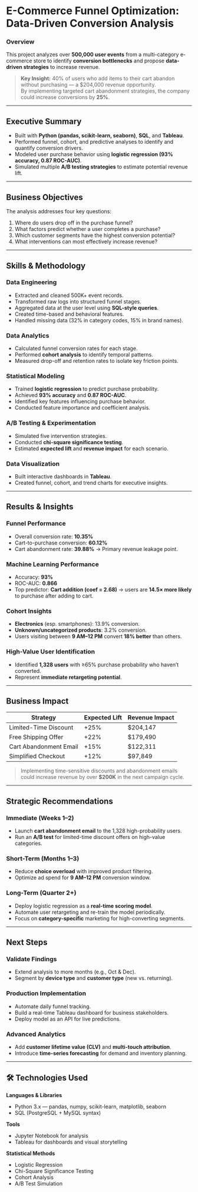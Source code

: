 # E-Commerce Funnel Optimization: Data-Driven Conversion Analysis

### **Overview**
This project analyzes over **500,000 user events** from a multi-category e-commerce store to identify **conversion bottlenecks** and propose **data-driven strategies** to increase revenue.

>  **Key Insight:** 40% of users who add items to their cart abandon without purchasing — a $204,000 revenue opportunity.  
> By implementing targeted cart abandonment strategies, the company could increase conversions by **25%**.

---

## Executive Summary

- Built with **Python (pandas, scikit-learn, seaborn)**, **SQL**, and **Tableau**.
- Performed funnel, cohort, and predictive analyses to identify and quantify conversion drivers.
- Modeled user purchase behavior using **logistic regression (93% accuracy, 0.87 ROC-AUC)**.
- Simulated multiple **A/B testing strategies** to estimate potential revenue lift.

---

## Business Objectives

The analysis addresses four key questions:
1. Where do users drop off in the purchase funnel?
2. What factors predict whether a user completes a purchase?
3. Which customer segments have the highest conversion potential?
4. What interventions can most effectively increase revenue?

---

## Skills & Methodology

### Data Engineering
- Extracted and cleaned 500K+ event records.
- Transformed raw logs into structured funnel stages.
- Aggregated data at the user level using **SQL-style queries**.
- Created time-based and behavioral features.
- Handled missing data (32% in category codes, 15% in brand names).

### Data Analytics
- Calculated funnel conversion rates for each stage.
- Performed **cohort analysis** to identify temporal patterns.
- Measured drop-off and retention rates to isolate key friction points.

### Statistical Modeling
- Trained **logistic regression** to predict purchase probability.
- Achieved **93% accuracy** and **0.87 ROC-AUC**.
- Identified key features influencing purchase behavior.
- Conducted feature importance and coefficient analysis.

### A/B Testing & Experimentation
- Simulated five intervention strategies.
- Conducted **chi-square significance testing**.
- Estimated **expected lift** and **revenue impact** for each scenario.

### Data Visualization
- Built interactive dashboards in **Tableau**.
- Created funnel, cohort, and trend charts for executive insights.

---

## Results & Insights

### Funnel Performance
- Overall conversion rate: **10.35%**
- Cart-to-purchase conversion: **60.12%**
- Cart abandonment rate: **39.88%** → Primary revenue leakage point.

### Machine Learning Performance
- Accuracy: **93%**
- ROC-AUC: **0.866**
- Top predictor: **Cart addition (coef = 2.68)** → users are **14.5× more likely** to purchase after adding to cart.

### Cohort Insights
- **Electronics** (esp. smartphones): 13.9% conversion.
- **Unknown/uncategorized products**: 3.2% conversion.
- Users visiting between **9 AM–12 PM** convert **18% better** than others.

### High-Value User Identification
- Identified **1,328 users** with ≥65% purchase probability who haven’t converted.
- Represent **immediate retargeting potential**.

---

## Business Impact

| Strategy | Expected Lift | Revenue Impact |
|-----------|----------------|----------------|
| Limited-Time Discount | +25% | $204,147 |
| Free Shipping Offer | +22% | $179,490 |
| Cart Abandonment Email | +15% | $122,311 |
| Simplified Checkout | +12% | $97,849 |

> Implementing time-sensitive discounts and abandonment emails could increase revenue by over **$200K** in the next campaign cycle.

---

## Strategic Recommendations

### Immediate (Weeks 1–2)
- Launch **cart abandonment email** to the 1,328 high-probability users.
- Run an **A/B test** for limited-time discount offers on high-value categories.

###  Short-Term (Months 1–3)
- Reduce **choice overload** with improved product filtering.
- Optimize ad spend for **9 AM–12 PM** conversion window.

### Long-Term (Quarter 2+)
- Deploy logistic regression as a **real-time scoring model**.
- Automate user retargeting and re-train the model periodically.
- Focus on **category-specific** marketing for high-converting segments.

---

## Next Steps

### Validate Findings
- Extend analysis to more months (e.g., Oct & Dec).
- Segment by **device type** and **customer type** (new vs. returning).

### Production Implementation
- Automate daily funnel tracking.
- Build a real-time Tableau dashboard for business stakeholders.
- Deploy model as an API for live predictions.

### Advanced Analytics
- Add **customer lifetime value (CLV)** and **multi-touch attribution**.
- Introduce **time-series forecasting** for demand and inventory planning.

---
## 🛠️ Technologies Used

**Languages & Libraries**
- Python 3.x — pandas, numpy, scikit-learn, matplotlib, seaborn  
- SQL (PostgreSQL + MySQL syntax)

**Tools**
- Jupyter Notebook for analysis  
- Tableau for dashboards and visual storytelling

**Statistical Methods**
- Logistic Regression  
- Chi-Square Significance Testing  
- Cohort Analysis  
- A/B Test Simulation
